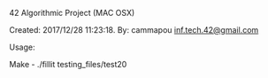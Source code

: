 42 Algorithmic Project (MAC OSX)

Created: 2017/12/28 11:23:18.
By: cammapou <inf.tech.42@gmail.com>

Usage:

Make -
./fillit testing_files/test20

